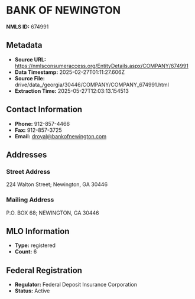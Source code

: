 # BANK OF NEWINGTON

**NMLS ID:** 674991

## Metadata
- **Source URL:** https://nmlsconsumeraccess.org/EntityDetails.aspx/COMPANY/674991
- **Data Timestamp:** 2025-02-27T01:11:27.606Z
- **Source File:** drive/data_/georgia/30446/COMPANY/COMPANY_674991.html
- **Extraction Time:** 2025-05-27T12:03:13.154513

## Contact Information
- **Phone:** 912-857-4466
- **Fax:** 912-857-3725
- **Email:** droyal@bankofnewington.com

## Addresses
### Street Address
224 Walton Street; Newington, GA 30446

### Mailing Address
P.O. BOX 68; NEWINGTON, GA 30446

## MLO Information
- **Type:** registered
- **Count:** 6

## Federal Registration
- **Regulator:** Federal Deposit Insurance Corporation
- **Status:** Active
